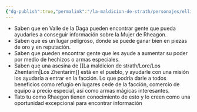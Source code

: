 ```yaml
---
{"dg-publish":true,"permalink":"/la-maldicion-de-strath/personajes/ellith/"}
---
```



- Saben que en Valle de la Daga pueden encontrar gente que pueda ayudarles a conseguir información sobre la Mujer de Rheagon.
- Saben que es un lugar peligroso, donde se puede ganar bien en piezas de oro y en reputación.
- Saben que pueden encontrar gente que les ayude a aumentar su poder por medio de hechizos o armas especiales.
- Saben que una asesina de [[La maldicion de strath/Lore/Los Zhentarim\|Los Zhentarim]] está en el pueblo, y ayudarle con una misión los ayudaría a entrar en la facción. Lo que podría darle a todos beneficios como refugio en lugares cede de la facción, comercio de equipo a precio especial, así como armas mágicas interesantes.
- Tato tu como Rhaegon tienen conocimiento de esto y lo creen como una oportunidad excepcional para encontrar información